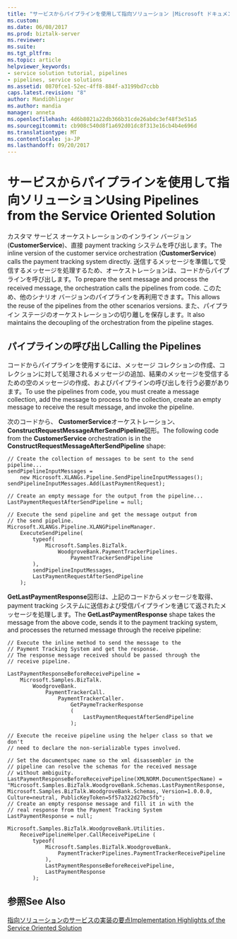 ```yaml
---
title: "サービスからパイプラインを使用して指向ソリューション |Microsoft ドキュメント"
ms.custom: 
ms.date: 06/08/2017
ms.prod: biztalk-server
ms.reviewer: 
ms.suite: 
ms.tgt_pltfrm: 
ms.topic: article
helpviewer_keywords:
- service solution tutorial, pipelines
- pipelines, service solutions
ms.assetid: 0870fce1-52ec-4ff8-884f-a3199bd7ccbb
caps.latest.revision: "8"
author: MandiOhlinger
ms.author: mandia
manager: anneta
ms.openlocfilehash: 4d6b8021a22db366b31cde26abdc3ef48f3e51a5
ms.sourcegitcommit: cb908c540d8f1a692d01dc8f313e16cb4b4e696d
ms.translationtype: MT
ms.contentlocale: ja-JP
ms.lasthandoff: 09/20/2017
---
```

# <a name="using-pipelines-from-the-service-oriented-solution"></a><span data-ttu-id="d9db6-102">サービスからパイプラインを使用して指向ソリューション</span><span class="sxs-lookup"><span data-stu-id="d9db6-102">Using Pipelines from the Service Oriented Solution</span></span>
<span data-ttu-id="d9db6-103">カスタマ サービス オーケストレーションのインライン バージョン (**CustomerService**)、直接 payment tracking システムを呼び出します。</span><span class="sxs-lookup"><span data-stu-id="d9db6-103">The inline version of the customer service orchestration (**CustomerService**) calls the payment tracking system directly.</span></span> <span data-ttu-id="d9db6-104">送信するメッセージを準備して受信するメッセージを処理するため、オーケストレーションは、コードからパイプラインを呼び出します。</span><span class="sxs-lookup"><span data-stu-id="d9db6-104">To prepare the sent message and process the received message, the orchestration calls the pipelines from code.</span></span> <span data-ttu-id="d9db6-105">このため、他のシナリオ バージョンのパイプラインを再利用できます。</span><span class="sxs-lookup"><span data-stu-id="d9db6-105">This allows the reuse of the pipelines from the other scenarios versions.</span></span> <span data-ttu-id="d9db6-106">また、パイプライン ステージのオーケストレーションの切り離しを保存します。</span><span class="sxs-lookup"><span data-stu-id="d9db6-106">It also maintains the decoupling of the orchestration from the pipeline stages.</span></span>  
  
## <a name="calling-the-pipelines"></a><span data-ttu-id="d9db6-107">パイプラインの呼び出し</span><span class="sxs-lookup"><span data-stu-id="d9db6-107">Calling the Pipelines</span></span>  
 <span data-ttu-id="d9db6-108">コードからパイプラインを使用するには、メッセージ コレクションの作成、コレクションに対して処理されるメッセージの追加、結果のメッセージを受信するための空のメッセージの作成、およびパイプラインの呼び出しを行う必要があります。</span><span class="sxs-lookup"><span data-stu-id="d9db6-108">To use the pipelines from code, you must create a message collection, add the message to process to the collection, create an empty message to receive the result message, and invoke the pipeline.</span></span>  
  
 <span data-ttu-id="d9db6-109">次のコードから、 **CustomerService**オーケストレーション、 **ConstructRequestMessageAfterSendPipeline**図形。</span><span class="sxs-lookup"><span data-stu-id="d9db6-109">The following code from the **CustomerService** orchestration is in the **ConstructRequestMessageAfterSendPipeline** shape:</span></span>  
  
```  
// Create the collection of messages to be sent to the send pipeline...  
sendPipelineInputMessages =   
    new Microsoft.XLANGs.Pipeline.SendPipelineInputMessages();  
sendPipelineInputMessages.Add(LastPaymentRequest);  
  
// Create an empty message for the output from the pipeline...  
LastPaymentRequestAfterSendPipeline = null;  
  
// Execute the send pipeline and get the message output from   
// the send pipeline.  
Microsoft.XLANGs.Pipeline.XLANGPipelineManager.  
    ExecuteSendPipeline(  
        typeof(  
            Microsoft.Samples.BizTalk.  
                WoodgroveBank.PaymentTrackerPipelines.  
                    PaymentTrackerSendPipeline  
        ),  
        sendPipelineInputMessages,  
        LastPaymentRequestAfterSendPipeline  
    );  
```  
  
 <span data-ttu-id="d9db6-110">**GetLastPaymentResponse**図形は、上記のコードからメッセージを取得、payment tracking システムに送信および受信パイプラインを通じて返されたメッセージを処理します。</span><span class="sxs-lookup"><span data-stu-id="d9db6-110">The **GetLastPaymentResponse** shape takes the message from the above code, sends it to the payment tracking system, and processes the returned message through the receive pipeline:</span></span>  
  
```  
// Execute the inline method to send the message to the   
// Payment Tracking System and get the response.  
// The response message received should be passed through the   
// receive pipeline.  
  
LastPaymentResponseBeforeReceivePipeline =   
    Microsoft.Samples.BizTalk.  
        WoodgroveBank.  
            PaymentTrackerCall.  
                PaymentTrackerCaller.  
                    GetPaymeTrackerResponse  
                    (  
                        LastPaymentRequestAfterSendPipeline  
                    );   
  
// Execute the receive pipeline using the helper class so that we don't  
// need to declare the non-serializable types involved.  
  
// Set the documentspec name so the xml disassembler in the   
// pipeline can resolve the schemas for the received message  
// without ambiguity.  
LastPaymentResponseBeforeReceivePipeline(XMLNORM.DocumentSpecName) =   
"Microsoft.Samples.BizTalk.WoodgroveBank.Schemas.LastPaymentResponse, Microsoft.Samples.BizTalk.WoodgroveBank.Schemas, Version=1.0.0.0, Culture=neutral, PublicKeyToken=5f57a322d27bc5fb";  
// Create an empty response message and fill it in with the   
// real response from the Payment Tracking System  
LastPaymentResponse = null;  
  
Microsoft.Samples.BizTalk.WoodgroveBank.Utilities.  
    ReceivePipelineHelper.CallReceivePipeLine (  
        typeof(  
            Microsoft.Samples.BizTalk.WoodgroveBank.  
                PaymentTrackerPipelines.PaymentTrackerReceivePipeline  
            ),  
            LastPaymentResponseBeforeReceivePipeline,  
            LastPaymentResponse  
        );  
```  
  
## <a name="see-also"></a><span data-ttu-id="d9db6-111">参照</span><span class="sxs-lookup"><span data-stu-id="d9db6-111">See Also</span></span>  
 [<span data-ttu-id="d9db6-112">指向ソリューションのサービスの実装の要点</span><span class="sxs-lookup"><span data-stu-id="d9db6-112">Implementation Highlights of the Service Oriented Solution</span></span>](../core/implementation-highlights-of-the-service-oriented-solution.md)